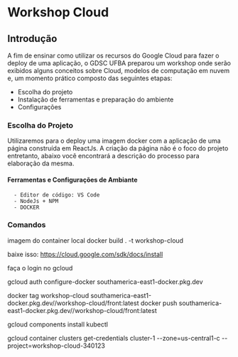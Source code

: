 # Workshop Cloud

## Introdução
   A fim de ensinar como utilizar os recursos do  Google Cloud para fazer o deploy de uma aplicação, o GDSC UFBA preparou um workshop onde serão exibidos alguns conceitos sobre  Cloud, modelos de computação em nuvem e, um momento prático composto das seguintes etapas:
   - Escolha do projeto  
   - Instalação de ferramentas e preparação do ambiente
   - Configurações    
 
 ### Escolha do Projeto
   Utilizaremos para o deploy uma imagem docker com a aplicação de uma página construída em ReactJs.
   A criação da página não é o foco do projeto entretanto, abaixo você encontrará a descrição do processo para elaboração da mesma.
   
   #### Ferramentas e Configurações de Ambiante
      - Editor de código: VS Code
      - NodeJs + NPM
      - DOCKER 
 
### Comandos


imagem do container local
docker build . -t workshop-cloud

baixe isso: https://cloud.google.com/sdk/docs/install

faça o login no gcloud

gcloud auth configure-docker southamerica-east1-docker.pkg.dev

docker tag workshop-cloud southamerica-east1-docker.pkg.dev/<project-id>/workshop-cloud/front:latest
docker push southamerica-east1-docker.pkg.dev/<project-id>/workshop-cloud/front:latest

gcloud components install kubectl

gcloud container clusters get-credentials cluster-1 --zone=us-central1-c --project=workshop-cloud-340123
